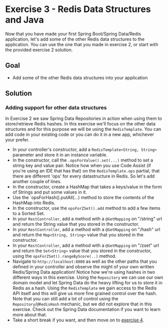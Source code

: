 # Exercise 3 - Redis Data Structures and Java
Now that you have made your first Spring Boot/Spring Data/Redis application, let's add some of the other Redis data structures to the application. You can use the one that you made in exercise 2, or start with the provided exercise 2 solution.

## Goal

* Add some of the other Redis data structures into your application

## Solution
### Adding support for other data structures
In Exercise 2 we saw Spring Data Repositories in action when using them to store/retrieve Redis hashes. In this exercise we'll focus on the other data structures and for this purpose we will be using the `RedisTemplate`. You can add code in your existing code or you can do it in a new app, whichever your prefer.
* In your controller's constructor, add a `RedisTemplate<String, String>` parameter and store it in an instance variable.
* In the constructor, call the `.opsForValue().set(...)` method to set a string key and value pair.
Notice how when you use Code Assist (if you're using an IDE that has that) on the `RedisTemplate.ops` partial, that there are different 'ops' for every datastructure in Redis. So let's add another couple of lines.
* In the constructor, create a HashMap that takes a keys/value in the form of Strings and put some values in it.
* Use the `opsForHash().putAll(...) method to store the contents of the HashMap into Redis.
* In the constructor, use the `opsForZSet().add` method to add a few items to a Sorted Set. 
* In your `RestController`, add a method with a `@GetMapping` on "/string" url and return the String value that you stored in the constructor.
* In your `RestController`, add a method with a `@GetMapping` on "/hash" url and return the `Map<String, String>` value that you stored in the constructor.
* In your `RestController`, add a method with a `@GetMapping` on "/zset" url and return the `Set<String>` value that you stored in the constructor, using the `opsForZSet().rangeByScore(..)` method.
* Navigate to `http://localhost:8080` as well as the other paths that you defined in your controller and observe the might of your own written Redis/Spring Data application!
Notice how we're using hashes in two different ways in this exercise. Using the `Repository` we can use our own domain model and let Spring Data do the heavy lifting for us to store it in Redis as a hash. Using the `RedisTemplate` we gain access to the Redis API itself and this will give us more fine grained control over the hash. Note that you can still add a lot of control using the `Repository`/`@RedisHash` mechanic, but we did not explore that in this exercise. Check out the Spring Data documentation if you want to learn more about that.
* Take a short break if you want, and then move on to [exercise 4](exercise-4-start.md).
